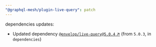 ```yaml
---
"@graphql-mesh/plugin-live-query": patch
---
```

dependencies updates:
  - Updated dependency [`@envelop/live-query@5.0.4` ↗︎](https://www.npmjs.com/package/@envelop/live-query/v/5.0.4) (from `5.0.3`, in `dependencies`)
